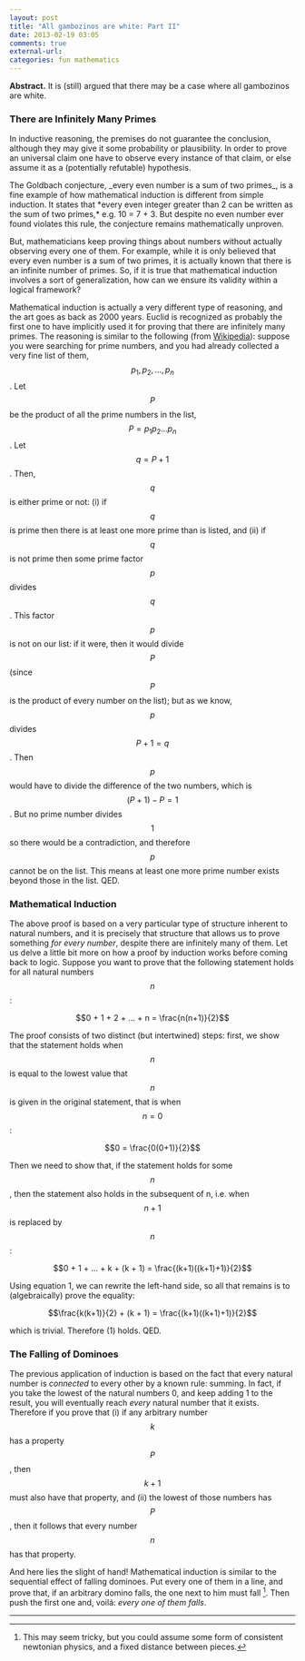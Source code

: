 ```yaml
---
layout: post
title: "All gambozinos are white: Part II"
date: 2013-02-19 03:05
comments: true
external-url:
categories: fun mathematics
---
```


**Abstract.** It is (still) argued that there may be a case where all gambozinos are white.

### There are Infinitely Many Primes

In inductive reasoning, the premises do not guarantee the conclusion, although they may give it some probability or plausibility. In order to prove an universal claim one have to observe every instance of that claim, or else assume it as a (potentially refutable) hypothesis.

<div class="sidenote" markdown="1">
The Goldbach conjecture, _every even number is a sum of two primes_, is a fine example of how mathematical induction is different from simple induction. It states that *every even integer greater than 2 can be written as the sum of two primes,* e.g. 10 = 7 + 3. But despite no even number ever found violates this rule, the conjecture remains mathematically unproven.
</div>

But, mathematicians keep proving things about numbers without actually observing every one of them. For example, while it is only believed that every even number is a sum of two primes, it is actually known that there is an infinite number of primes. So, if it is true that mathematical induction involves a sort of generalization, how can we ensure its validity within a logical framework?

Mathematical induction is actually a very different type of reasoning, and the art goes as back as 2000 years. Euclid is recognized as probably the first one to have implicitly used it for proving that there are infinitely many primes. The reasoning is similar to the following (from [Wikipedia](http://en.wikipedia.org/wiki/Euclid's_theorem)): suppose you were searching for prime numbers, and you had already collected a very fine list of them, $$p_1, p_2, ... , p_n$$. Let $$P$$ be the product of all the prime numbers in the list, $$P = p_1 p_2 ... p_n$$. Let $$q = P + 1$$. Then, $$q$$ is either prime or not: (i) if $$q$$ is prime then there is at least one more prime than is listed, and (ii) if $$q$$ is not prime then some prime factor $$p$$ divides $$q$$. This factor $$p$$ is not on our list: if it were, then it would divide $$P$$ (since $$P$$ is the product of every number on the list); but as we know, $$p$$ divides $$P + 1 = q$$. Then $$p$$ would have to divide the difference of the two numbers, which is $$(P + 1) - P = 1$$. But no prime number divides $$1$$ so there would be a contradiction, and therefore $$p$$ cannot be on the list. This means at least one more prime number exists beyond those in the list. QED.

### Mathematical Induction

The above proof is based on a very particular type of structure inherent to natural numbers, and it is precisely that structure that allows us to prove something *for every number*, despite there are infinitely many of them. Let us delve a little bit more on how a proof by induction works before coming back to logic. Suppose you want to prove that the following statement holds for all natural numbers $$n$$:

$$0 + 1 + 2 + ... + n = \frac{n(n+1)}{2}$$

The proof consists of two distinct (but intertwined) steps: first, we show that the statement holds when $$n$$ is equal to the lowest value that $$n$$ is given in the original statement, that is when $$n = 0$$:

$$0 = \frac{0(0+1)}{2}$$

Then we need to show that, if the statement holds for some $$n$$, then the statement also holds in the subsequent of n, i.e. when $$n + 1$$ is replaced by $$n$$:

$$0 + 1 + ... + k + (k + 1) = \frac{(k+1)((k+1)+1)}{2}$$

Using equation 1, we can rewrite the left-hand side, so all that remains is to (algebraically) prove the equality:

$$\frac{k(k+1)}{2} + (k + 1) = \frac{(k+1)((k+1)+1)}{2}$$

which is trivial. Therefore (1) holds. QED.

### The Falling of Dominoes

The previous application of induction is based on the fact that every natural number is *connected* to every other by a known rule: summing. In fact, if you take the lowest of the natural numbers 0, and keep adding 1 to the result, you will eventually reach *every* natural number that it exists. Therefore if you prove that (i) if any arbitrary number $$k$$ has a property $$P$$, then $$k + 1$$ must also have that property, and (ii) the lowest of those numbers has $$P$$, then it follows that every number $$n$$ has that property.

And here lies the slight of hand! Mathematical induction is similar to the sequential effect of falling dominoes. Put every one of them in a line, and prove that, if an arbitrary domino falls, the one next to him must fall [^4]. Then push the first one and, voilá: *every one of them falls*.

  [^4]: This may seem tricky, but you could assume some form of consistent newtonian physics, and a fixed distance between pieces.

----
